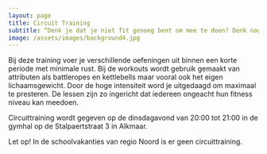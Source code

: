 ```yaml
---
layout: page
title: Circuit Training
subtitle: “Denk je dat je niet fit genoeg bent om mee te doen? Denk nog eens na!"
image: /assets/images/background4.jpg
---
```


Bij deze training voer je verschillende oefeningen uit binnen een korte periode met minimale rust. Bij de workouts wordt gebruik gemaakt van attributen als battleropes en kettlebells maar vooral ook het eigen lichaamsgewicht. Door de hoge intensiteit word je uitgedaagd om maximaal te presteren. De lessen zijn zo ingericht dat iedereen ongeacht hun fitness niveau kan meedoen.

Circuittraining wordt gegeven op de dinsdagavond van 20:00 tot 21:00 in de gymhal op de Stalpaertstraat 3 in Alkmaar.

Let op! In de schoolvakanties van regio Noord is er geen circuittraining.